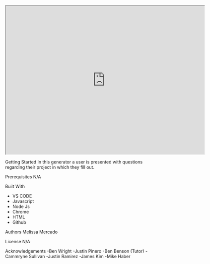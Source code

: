 <iframe src="https://drive.google.com/file/d/1cGdCmChP6kb1moqzKhqt9LyKDbLdh4Qv/preview" width="640" height="480"></iframe>

Getting Started
In this generator a user is presented with questions regarding their project in which they fill out.

Prerequisites
N/A

Built With

- VS CODE
- Javascript
- Node Js
- Chrome
- HTML
- Github

Authors
Melissa Mercado

License
N/A

Acknowledgements
-Ben Wright
-Justin Pinero
-Ben Benson (Tutor)
-Cammryne Sullivan
-Justin Ramirez
-James Kim
-Mike Haber
